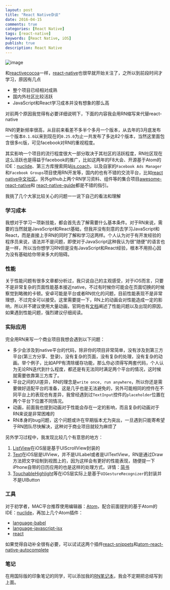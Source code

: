```yaml
---
layout: post
title: "React Native杂谈"
date: 2016-04-15
comments: true
categories: [React Native]
tags: [react-native]
keywords: [React Native, iOS]
publish: true
description: React Native
---
```

![image](http://7ls0py.com1.z0.glb.clouddn.com/react_native.png)

和[reactivecocoa](https://github.com/ReactiveCocoa/ReactiveCocoa)一样，[react-native](https://github.com/facebook/react-native)也很早就开始关注了，之所以到前段时间才学习，原因有几点

- 整个项目已经相对成熟
- 国内外社区比较活跃
- JavaScript和React学习成本并没有想象的那么高

对前两个原因我觉得有必要详细说明下，下面的内容我会用RN缩写来代替react-native

RN的更新频率很高，从目前来看差不多半个多月一个版本，从去年的3月底发布一个版本`0.1.0`以来到现在的`0.25.0`为止一共发布了多达82个版本，当然这里面包含很多rc版，可见facebook对RN的重视程度。

其实影响一个项目的流行程度很大一部分取决于其社区的活跃程度，RN社区现在这么活跃也是得益于facebook的推广，比如这两年的F8大会、开源基于Atom的IDE：[nuclide](https://github.com/facebook/nuclide)、第三方库搜索网站[js.coach](https://js.coach/react-native)，以及自家的`Facebook Ads Manager`和`Facebook Groups`项目使用RN开发等，国内的也有不错的交流平台，比如[react native中文社区](http://reactnative.cn/)。另外github上两个RN学习资料、组件等的集合项目[awesome-react-native](https://github.com/jondot/awesome-react-native)和 [react-native-guide](https://github.com/ele828/react-native-guide)都是不错的指引。

我挑了几个大家比较关心的问题一一说下自己的看法和理解

### 学习成本

我想对于学习一项新技能，都会首先去了解需要什么基本条件。对于RN来说，需要的当然就是JavaScript和React基础，但我并没有刻意的去学习JavaScript和React，而是直接上手RN的同时了解和学习这两样。个人认为对于有开发经验的程序员来说，语法并不是问题，即使对于JavaScript这种我认为很"随便"的语言也是一样，所以当你想学习RN但是没有JavaScript和React经验，根本不用担心因为没有基础给你带来多大的阻碍。

### 性能

关于性能问题有很多文章都分析过，我只说自己的主观感受，对于iOS而言，只要不是非常复杂的页面性能基本接近native，不过有时候你可能会在页面切换的时候察觉到略微的卡顿。安卓可能是平台或者RN优化的问题，目前性能表现不是非常理想，不过完全可以接受。这里需要提一下，RN上的动画会对性能造成一定的影响，所以并不建议使用大量动画，官网也有[文档](https://facebook.github.io/react-native/docs/performance.html#content)阐述了性能问题以及出现的原因，如果遇到性能问题，强烈建议仔细阅读。

### 实际应用

完全用RN来写一个商业项目我想会遇到以下问题：

* 多少会涉及到native平台的代码，除非你的项目非常简单，没有涉及到第三方平台(第三方分享、登录)，没有复杂的页面，没有复杂的处理，没有复杂的动画。举个例子，比如APP有清除缓存功能，那么你必须得写两套代码，个人认为无论RN迭代到什么程度，都还是有无法同时满足两个平台的情况，这时候就需要依靠第三方库了。
* 平台之间的UI差异，RN的理念是`write once, run anywhere`，所以你还是需要做好适配平台的准备，这是几乎也是无法避免的，另外可能相同的控件在不同平台上的表现也有差异，我曾经遇到过`TextInput`控件的`placeholder`位置在两个平台下位置不同情况。
* 动画，前面我也提到动画对于性能会存在一定的影响，而且复杂的动画对于RN来说是非常困难的
* RN本身的bug问题，这个问题或许在早期版本尤为突出，一旦遇到只能寄希望于RN团队尽快解决，这种对于商业项目就较为麻烦了

另外学习过程中，我发现比较几个有意思的地方：

1. [ListView](https://facebook.github.io/react-native/docs/listview.html#content)在iOS层是基于UIScrollView封装的
2. [Text](https://facebook.github.io/react-native/docs/text.html#content)在iOS层是UIView，并不是UILabel或者是UITextView，RN是通过Draw方法把文字绘制到视图上的，因为这样会有更好的性能表现，随便提一下iPhone自带的日历应用的也是这样的处理方式，详情：[简书](http://www.jianshu.com/p/1881c12ae33e)
3. [TouchableHighlight](http://reactnative.cn/docs/0.24/touchablehighlight.html#content)等在iOS层实际上是基于`UIGestureRecognizer`的封装并不是UIButton

### 工具

对于初学者，MAC平台推荐使用编辑器：[Atom](https://atom.io/)，配合前面提到的基于Atom的IDE：[nuclide](https://github.com/facebook/nuclide)，再加上几个Atom插件：

* [language-babel](https://github.com/gandm/language-babel)
* [language-javascript-jsx](https://github.com/subtleGradient/language-javascript-jsx)
* [react](https://github.com/orktes/atom-react)

如果觉得自动补全很有必要，可以试试这两个插件[react-snippets](https://atom.io/packages/react-snippets)和[atom-react-native-autocomplete](https://atom.io/packages/atom-react-native-autocomplete)

### 笔记

在用国际版的印象笔记的同学，可以添加我的[RN笔记本](https://www.evernote.com/pub/lingchen621/reactnative)，我会不定期把总结写到上面。

